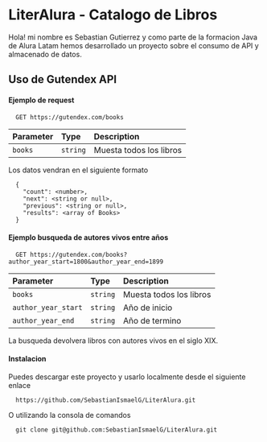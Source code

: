 
# LiterAlura - Catalogo de Libros

Hola! mi nombre es Sebastian Gutierrez y como parte de la formacion Java de Alura Latam hemos desarrollado un proyecto sobre el consumo de API y almacenado de datos.


## Uso de Gutendex API

#### Ejemplo de request
```http
  GET https://gutendex.com/books
```

| Parameter | Type     | Description                |
| :-------- | :------- | :------------------------- |
| `books` | `string` | Muesta todos los libros |

Los datos vendran en el siguiente formato
```http
  {
    "count": <number>,
    "next": <string or null>,
    "previous": <string or null>,
    "results": <array of Books>
  }
```
#### Ejemplo busqueda de autores vivos entre años

```http
  GET https://gutendex.com/books?author_year_start=1800&author_year_end=1899
```

| Parameter | Type     | Description                       |
| :-------- | :------- | :-------------------------------- |
| `books`      | `string` | Muesta todos los libros |
| `author_year_start`      | `string` | Año de inicio |
| `author_year_end`      | `string` | Año de termino |


La busqueda devolvera libros con autores vivos en el siglo XIX.


#### Instalacion

Puedes descargar este proyecto y usarlo localmente desde el siguiente enlace
```http
  https://github.com/SebastianIsmaelG/LiterAlura.git
```
O utilizando la consola de comandos
```http
  git clone git@github.com:SebastianIsmaelG/LiterAlura.git
```